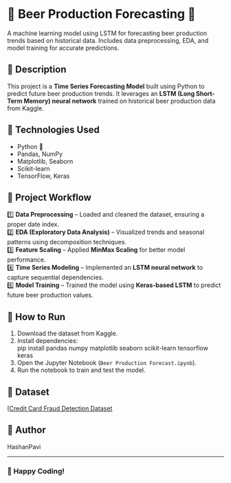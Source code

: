# 🍻 Beer Production Forecasting 🚀
A machine learning model using LSTM for forecasting beer production trends based on historical data. Includes data preprocessing, EDA, and model training for accurate predictions.

## 📌 Description  
This project is a **Time Series Forecasting Model** built using Python to predict future beer production trends. It leverages an **LSTM (Long Short-Term Memory) neural network** trained on historical beer production data from Kaggle.

## 📌 Technologies Used  
- Python 🐍  
- Pandas, NumPy  
- Matplotlib, Seaborn  
- Scikit-learn  
- TensorFlow, Keras  

## 📌 Project Workflow  
1️⃣ **Data Preprocessing** – Loaded and cleaned the dataset, ensuring a proper date index.  
2️⃣ **EDA (Exploratory Data Analysis)** – Visualized trends and seasonal patterns using decomposition techniques.  
3️⃣ **Feature Scaling** – Applied **MinMax Scaling** for better model performance.  
4️⃣ **Time Series Modeling** – Implemented an **LSTM neural network** to capture sequential dependencies.  
5️⃣ **Model Training** – Trained the model using **Keras-based LSTM** to predict future beer production values.  

## 📌 How to Run  
1. Download the dataset from Kaggle.  
2. Install dependencies:  
   pip install pandas numpy matplotlib seaborn scikit-learn tensorflow keras  
3. Open the Jupyter Notebook (`Beer Production Forecast.ipynb`).  
4. Run the notebook to train and test the model.  

## 📌 Dataset  
[[Credit Card Fraud Detection Dataset](https://www.kaggle.com/datasets/mlg-ulb/creditcardfraud](https://www.kaggle.com/datasets/sergiomora823/monthly-beer-production))  

## 📌 Author  
HashanPavi

---

### 🚀 Happy Coding!  
